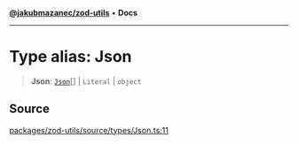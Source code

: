 [**@jakubmazanec/zod-utils**](../README.md) • **Docs**

---

# Type alias: Json

> **Json**: [`Json`](Json.md)[] \| `Literal` \| `object`

## Source

[packages/zod-utils/source/types/Json.ts:11](https://github.com/jakubmazanec/js-tools/blob/45932621a19c677851f8bf60e4a28d217617972b/packages/zod-utils/source/types/Json.ts#L11)
